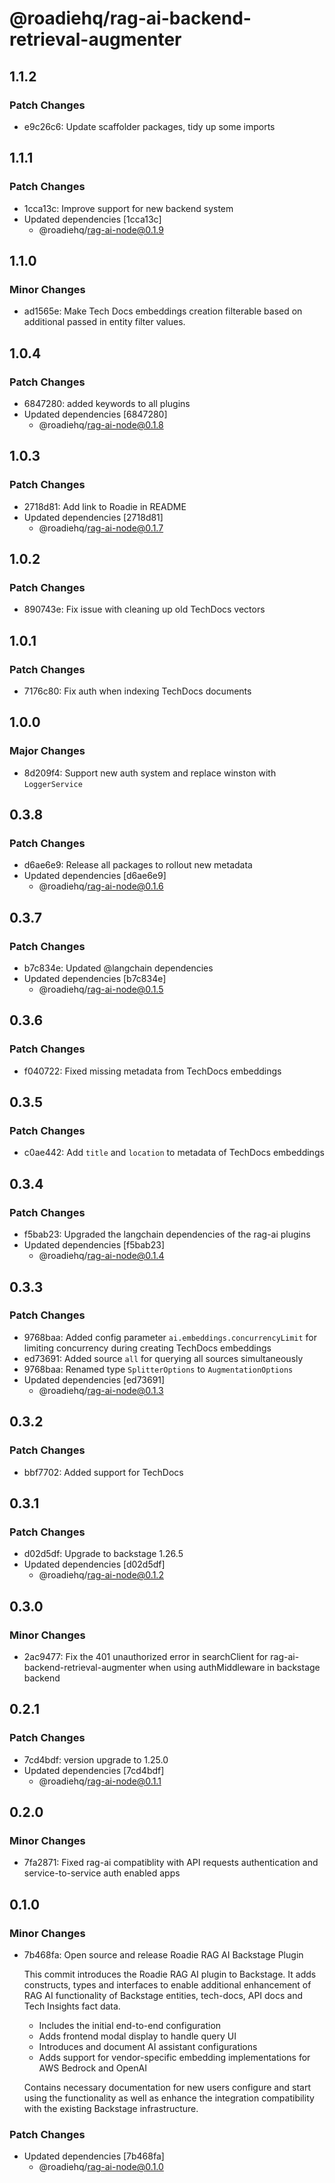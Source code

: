 # @roadiehq/rag-ai-backend-retrieval-augmenter

## 1.1.2

### Patch Changes

- e9c26c6: Update scaffolder packages, tidy up some imports

## 1.1.1

### Patch Changes

- 1cca13c: Improve support for new backend system
- Updated dependencies [1cca13c]
  - @roadiehq/rag-ai-node@0.1.9

## 1.1.0

### Minor Changes

- ad1565e: Make Tech Docs embeddings creation filterable based on additional passed in entity filter values.

## 1.0.4

### Patch Changes

- 6847280: added keywords to all plugins
- Updated dependencies [6847280]
  - @roadiehq/rag-ai-node@0.1.8

## 1.0.3

### Patch Changes

- 2718d81: Add link to Roadie in README
- Updated dependencies [2718d81]
  - @roadiehq/rag-ai-node@0.1.7

## 1.0.2

### Patch Changes

- 890743e: Fix issue with cleaning up old TechDocs vectors

## 1.0.1

### Patch Changes

- 7176c80: Fix auth when indexing TechDocs documents

## 1.0.0

### Major Changes

- 8d209f4: Support new auth system and replace winston with `LoggerService`

## 0.3.8

### Patch Changes

- d6ae6e9: Release all packages to rollout new metadata
- Updated dependencies [d6ae6e9]
  - @roadiehq/rag-ai-node@0.1.6

## 0.3.7

### Patch Changes

- b7c834e: Updated @langchain dependencies
- Updated dependencies [b7c834e]
  - @roadiehq/rag-ai-node@0.1.5

## 0.3.6

### Patch Changes

- f040722: Fixed missing metadata from TechDocs embeddings

## 0.3.5

### Patch Changes

- c0ae442: Add `title` and `location` to metadata of TechDocs embeddings

## 0.3.4

### Patch Changes

- f5bab23: Upgraded the langchain dependencies of the rag-ai plugins
- Updated dependencies [f5bab23]
  - @roadiehq/rag-ai-node@0.1.4

## 0.3.3

### Patch Changes

- 9768baa: Added config parameter `ai.embeddings.concurrencyLimit` for limiting concurrency during creating TechDocs embeddings
- ed73691: Added source `all` for querying all sources simultaneously
- 9768baa: Renamed type `SplitterOptions` to `AugmentationOptions`
- Updated dependencies [ed73691]
  - @roadiehq/rag-ai-node@0.1.3

## 0.3.2

### Patch Changes

- bbf7702: Added support for TechDocs

## 0.3.1

### Patch Changes

- d02d5df: Upgrade to backstage 1.26.5
- Updated dependencies [d02d5df]
  - @roadiehq/rag-ai-node@0.1.2

## 0.3.0

### Minor Changes

- 2ac9477: Fix the 401 unauthorized error in searchClient for rag-ai-backend-retrieval-augmenter when using authMiddleware in backstage backend

## 0.2.1

### Patch Changes

- 7cd4bdf: version upgrade to 1.25.0
- Updated dependencies [7cd4bdf]
  - @roadiehq/rag-ai-node@0.1.1

## 0.2.0

### Minor Changes

- 7fa2871: Fixed rag-ai compatiblity with API requests authentication and service-to-service auth enabled apps

## 0.1.0

### Minor Changes

- 7b468fa: Open source and release Roadie RAG AI Backstage Plugin

  This commit introduces the Roadie RAG AI plugin to Backstage. It adds constructs, types and interfaces to enable additional enhancement of RAG AI functionality of Backstage entities, tech-docs, API docs and Tech Insights fact data.

  - Includes the initial end-to-end configuration
  - Adds frontend modal display to handle query UI
  - Introduces and document AI assistant configurations
  - Adds support for vendor-specific embedding implementations for AWS Bedrock and OpenAI

  Contains necessary documentation for new users configure and start using the functionality as well as enhance the integration compatibility with the existing Backstage infrastructure.

### Patch Changes

- Updated dependencies [7b468fa]
  - @roadiehq/rag-ai-node@0.1.0
